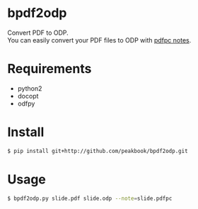 bpdf2odp
==========
Convert PDF to ODP.  
You can easily convert your PDF files to ODP with [pdfpc notes](https://github.com/cebe/pdfpc-latex-notes).

# Requirements
- python2
- docopt
- odfpy

# Install
```bash
$ pip install git+http://github.com/peakbook/bpdf2odp.git
```

# Usage

```bash
$ bpdf2odp.py slide.pdf slide.odp --note=slide.pdfpc
```

